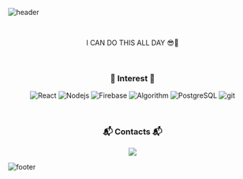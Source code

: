 <!--
노란색
-->

![header](https://capsule-render.vercel.app/api?type=slice&color=FFFF00&height=170&section=header&text=%20Seohyeon&fontColor=090707&fontAlignX=45&fontAlignY=65&fontSize=100&animation=twinkling)

<br>

<p align="center">
I CAN DO THIS ALL DAY 😎🏃
</p>

<br>

<h3 align="center"> 🍒 Interest 🍒 </h3>
<p align="center">
  <img alt="React" src="https://img.shields.io/badge/-React-45b8d8?style=flat-square&logo=react&logoColor=white" />
  <img alt="Nodejs" src="https://img.shields.io/badge/-Nodejs-43853d?style=flat-square&logo=Node.js&logoColor=white" />
  <img alt="Firebase" src="https://img.shields.io/badge/-Firebase-FFCA28?style=flat-square&logoColor=white&logo=firebase" />
  <img alt="Algorithm" src="https://img.shields.io/badge/-Algorithm-777BB4?style=flat-square&logo=Algorithm&logoColor=white" />
  <img alt="PostgreSQL" src="https://img.shields.io/badge/-PostgreSQL-4479A1?style=flat-pill&logo=postgresql&logoColor=white" />
  <img alt="git" src="https://img.shields.io/badge/-Git-F05032?style=flat-square&logo=git&logoColor=white" />
</p>

<br>

<h3 align="center"> 📬 Contacts 📬 </h3>
<p align="center">
  <a href="mailto:sts05158@gmail.com"><img src="https://img.shields.io/badge/Gmail-d14836?style=flat-square&logo=Gmail&logoColor=white&link=sts05158@gmail.com"/></a>
</p>

<!--
[![reyeon1209's github stats](https://github-readme-stats.vercel.app/api?username=reyeon1209&count_private=true&show_icons=true&theme=buefy&hide_border=true&include_all_commits=1)](https://github.com/reyeon1209/github-readme-stats)  
-->

![footer](https://capsule-render.vercel.app/api?type=slice&color=FFFF00&height=150&section=footer)
